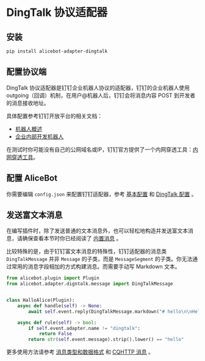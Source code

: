 # DingTalk 协议适配器

## 安装

```sh
pip install alicebot-adapter-dingtalk
```

## 配置协议端

DingTalk 协议适配器是钉钉企业机器人协议的适配器，钉钉的企业机器人使用 outgoing（回调）机制，在用户@机器人后，钉钉会将消息内容 POST 到开发者的消息接收地址。

具体配置参考钉钉开放平台的相关文档：

- [机器人概述](https://open.dingtalk.com/document/group/robot-overview)
- [企业内部开发机器人](https://open.dingtalk.com/document/group/enterprise-created-chatbot)

在测试时你可能没有自己的公网域名或IP，钉钉官方提供了一个内网穿透工具：[内网穿透工具](https://open.dingtalk.com/document/resourcedownload/http-intranet-penetration)。

## 配置 AliceBot

你需要编辑 `config.json` 来配置钉钉适配器，参考 [基本配置](./basic-config.md) 和 [DingTalk 配置](/api/adapter/dingtalk/config.md) 。

## 发送富文本消息

在编写插件时，除了发送普通的文本消息外，也可以轻松地构造并发送富文本消息，请确保查看本节时你已经阅读了 [内置消息](./builtin-message.md) 。

比较特殊的是，由于钉钉富文本消息的特殊性，钉钉适配器的消息类 `DingTalkMessage` 并非 `Message` 的子类，而是 `MessageSegment` 的子类。你无法通过常用的消息字段相加的方式构建消息。而需要手动写 Markdown 文本。

```python
from alicebot.plugin import Plugin
from alicebot.adapter.digntalk.message import DingTalkMessage


class HalloAlice(Plugin):
    async def handle(self) -> None:
        await self.event.reply(DingTalkMessage.markdown("# hello\n\nHello, Alice!"))

    async def rule(self) -> bool:
        if self.event.adapter.name != "dingtalk":
            return False
        return str(self.event.message).strip().lower() == "hello"

```

更多使用方法请参考 [消息类型和数据格式](https://open.dingtalk.com/document/group/message-types-and-data-format) 和 [CQHTTP 消息](/api/adapter/dingtalk/message.md) 。
